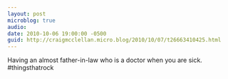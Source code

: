 ```yaml
---
layout: post
microblog: true
audio: 
date: 2010-10-06 19:00:00 -0500
guid: http://craigmcclellan.micro.blog/2010/10/07/t26663410425.html
---
```

Having an almost father-in-law who is a doctor when you are sick. #thingsthatrock
